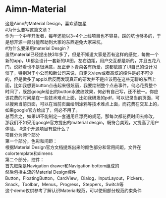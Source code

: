 # Aimn-Material
这是Aimn的Material Design，喜欢请加星  
#为什么要写这篇文章？  
作为一个中年开发者，每年还能以3~4个上线项目也不容易，踩的坑也够多的，于是想开源一部分能帮助到大家的东西避免大家采坑。  
#为什么要采用material Desgin？  
虽然material已经提出快3年多了，但是不知道大家是否有这样的感觉，每做一个新的app，UI都会设计一套新的UI图，左右边距，用户交互都是新的，并且五花八门，说好看也不是很满意，反正萝卜青菜各有所爱，这都依照了UI自己的设计习惯了，特别对于小公司和新公司来说，自定义view或者高炫的控件是必不可少的，但是做多了app以后反而发现真正的研发并不是应该用在这些无聊的东西上面，比如我想要button点击起来很炫丽，我要绘制整个点击事件，何必花费整个时间了，既然google给出的button水波纹效果，何必有自己写，还不统一。你应该花费的时间是在一些技术难点上面，比如我研发的pdf，可以记录当前页面，可以搜索当前页面，可以在当前页面绘制涂鸦等技术难点上面，而花费在交互上的，如果google官方给出了，何必不用了。  
总而言之，如果UI不能制定一套通用且漂亮的规范，那每次都花费时间去修改，那我们不如采用google官方提出的material desgin，既符合美观，又提高了用户体验。
#这个开源项目有些什么？  
项目分为两个部分  
第一个部分，色彩和间距：  
根据Material Design官方文档提炼出来的颜色部分和常用间距，文件在colortemplate和dimens  
第二个部分，控件：  
首先框架是Navigation drawer和Navigation bottom组成的  
然后包括主流的Material Design控件  
Button，FloatingButton，CardView，Dialog，InputLayout，Pickers，Snack，Toolbar，Menus，Progress，Steppers，Switch等  
这个demo仅供参考了解认识Material规范，可以使用部分规范约束条件  

